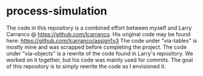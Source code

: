 # process-simulation

The code in this repository is a combined effort between myself and Larry Carranco @ https://github.com/lcarranco.
His original code may be found here: https://github.com/lcarranco/assign1v3
The code under "via-tables" is mostly mine and was scrapped before completing the project.
The code under "via-objects" is a rewrite of the code found in Larry's repository.
We worked on it together, but his code was mainly used for commits.
The goal of this repository is to simply rewrite the code as I envisioned it.
